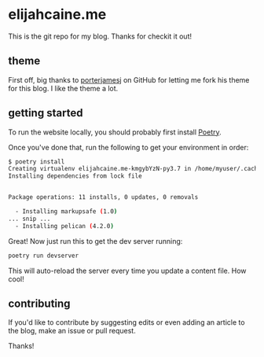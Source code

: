 # elijahcaine.me

This is the git repo for my blog.
Thanks for checkit it out!

## theme

First off, big thanks to [porterjamesj] on GitHub for letting me fork his theme for this blog.
I like the theme a lot.

## getting started

To run the website locally, you should probably first install [Poetry].

Once you've done that, run the following to get your environment in order:

```sh
$ poetry install
Creating virtualenv elijahcaine.me-kmgybYzN-py3.7 in /home/myuser/.cache/pypoetry/virtualenvs
Installing dependencies from lock file


Package operations: 11 installs, 0 updates, 0 removals

  - Installing markupsafe (1.0)
... snip ...
  - Installing pelican (4.2.0)
```

Great! Now just run this to get the dev server running:

```sh
poetry run devserver
```

This will auto-reload the server every time you update a content file.
How cool!

## contributing

If you'd like to contribute by suggesting edits or even adding an article to the blog, make an issue or pull request.

Thanks!

[Poetry]: https://poetry.eustace.io
[porterjamesj]: https://github.com/porterjamesj/
